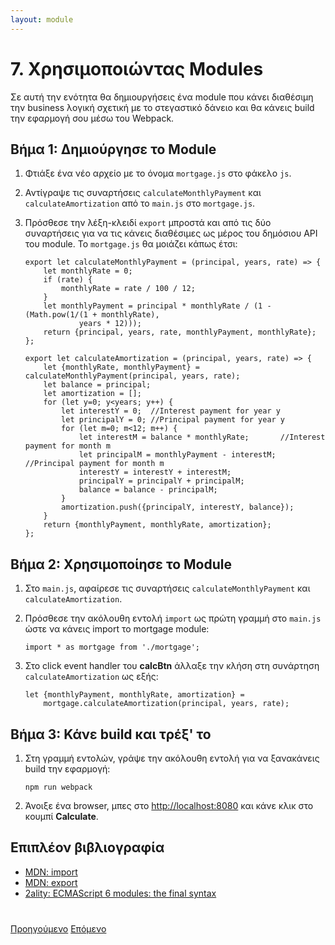 ```yaml
---
layout: module
---
```

# 7. Χρησιμοποιώντας Modules

Σε αυτή την ενότητα θα δημιουργήσεις ένα module που κάνει διαθέσιμη την business λογική σχετική με το στεγαστικό δάνειο και θα κάνεις build την εφαρμογή σου μέσω του Webpack.

## Βήμα 1: Δημιούργησε το Module

1. Φτιάξε ένα νέο αρχείο με το όνομα `mortgage.js` στο φάκελο `js`. 
 
1. Αντίγραψε τις συναρτήσεις `calculateMonthlyPayment` και `calculateAmortization` από το `main.js` στο `mortgage.js`.
 
1. Πρόσθεσε την λέξη-κλειδί ```export``` μπροστά και από τις δύο συναρτήσεις για να τις κάνεις διαθέσιμες ως μέρος του δημόσιου API του module. Το `mortgage.js` θα μοιάζει κάπως έτσι: 

	```
	export let calculateMonthlyPayment = (principal, years, rate) => {
		let monthlyRate = 0;
		if (rate) {
			monthlyRate = rate / 100 / 12;
		}
		let monthlyPayment = principal * monthlyRate / (1 - (Math.pow(1/(1 + monthlyRate),
				years * 12)));
		return {principal, years, rate, monthlyPayment, monthlyRate};
	};
	
	export let calculateAmortization = (principal, years, rate) => {
		let {monthlyRate, monthlyPayment} = calculateMonthlyPayment(principal, years, rate);
		let balance = principal;
		let amortization = [];
		for (let y=0; y<years; y++) {
			let interestY = 0;  //Interest payment for year y
			let principalY = 0; //Principal payment for year y
			for (let m=0; m<12; m++) {
				let interestM = balance * monthlyRate;       //Interest payment for month m
				let principalM = monthlyPayment - interestM; //Principal payment for month m
				interestY = interestY + interestM;
				principalY = principalY + principalM;
				balance = balance - principalM;
			}
			amortization.push({principalY, interestY, balance});
		}
		return {monthlyPayment, monthlyRate, amortization};
	};
	```

## Βήμα 2: Χρησιμοποίησε το Module

1. Στο `main.js`, αφαίρεσε τις συναρτήσεις ```calculateMonthlyPayment``` και ```calculateAmortization```.

1. Πρόσθεσε την ακόλουθη εντολή ```import``` ως πρώτη γραμμή στο `main.js` ώστε να κάνεις import το mortgage module:

	```
	import * as mortgage from './mortgage';
	```
	
1. Στο click event handler του **calcBtn** άλλαξε την κλήση στη συνάρτηση ```calculateAmortization``` ως εξής: 	
	
	```
    let {monthlyPayment, monthlyRate, amortization} = 
    	mortgage.calculateAmortization(principal, years, rate);
	```

## Βήμα 3: Κάνε build και τρέξ' το

1. Στη γραμμή εντολών, γράψε την ακόλουθη εντολή για να ξανακάνεις build την εφαρμογή:

	```
    npm run webpack
	```

1.  Άνοιξε ένα browser, μπες στο [http://localhost:8080](http://localhost:8080) και κάνε κλικ στο κουμπί **Calculate**.	
	
	
## Επιπλέον βιβλιογραφία

- [MDN: import](https://developer.mozilla.org/en-US/docs/Web/JavaScript/Reference/Statements/import)
- [MDN: export](https://developer.mozilla.org/en-US/docs/Web/JavaScript/Reference/Statements/export)
- [2ality: ECMAScript 6 modules: the final syntax](http://www.2ality.com/2014/09/es6-modules-final.html)

<div class="row" style="margin-top:40px;">
<div class="col-sm-12">
<a href="ecmascript6-setup-webpack.html" class="btn btn-default"><i class="glyphicon glyphicon-chevron-left"></i> Προηγούμενο</a>
<a href="ecmascript6-classes.html" class="btn btn-default pull-right">Επόμενο <i class="glyphicon glyphicon-chevron-right"></i></a>
</div>
</div>

